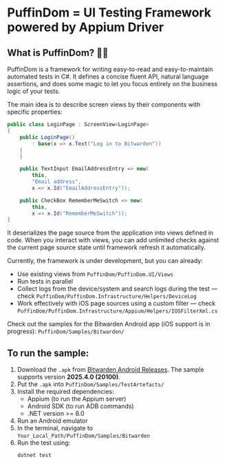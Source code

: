 # PuffinDom = UI Testing Framework powered by Appium Driver

## What is PuffinDom? 🐧✨

PuffinDom is a framework for writing easy-to-read and easy-to-maintain automated tests in C#. It defines a concise fluent API, natural language assertions, and does some magic to let you focus entirely on the business logic of your tests.

The main idea is to describe screen views by their components with specific properties:

```csharp
public class LoginPage : ScreenView<LoginPage>
{
    public LoginPage()
        : base(x => x.Text("Log in to Bitwarden"))
    {
    }

    public TextInput EmailAddressEntry => new(
        this,
        "Email address",
        x => x.Id("EmailAddressEntry"));

    public CheckBox RememberMeSwitch => new(
        this,
        x => x.Id("RememberMeSwitch"));
}
```

It deserializes the page source from the application into views defined in code. When you interact with views, you can add unlimited checks against the current page source state until framework refresh it automatically.

Currently, the framework is under development, but you can already:
- Use existing views from `PuffinDom/PuffinDom.UI/Views`
- Run tests in parallel
- Collect logs from the device/system and search logs during the test — check `PuffinDom/PuffinDom.Infrastructure/Helpers/DeviceLog`
- Work effectively with iOS page sources using a custom filter — check `PuffinDom/PuffinDom.Infrastructure/Appium/Helpers/IOSFilterXml.cs`

Check out the samples for the Bitwarden Android app (iOS support is in progress):
`PuffinDom/Samples/Bitwarden/`

## To run the sample:

1. Download the `.apk` from [Bitwarden Android Releases](https://github.com/bitwarden/android/releases). The sample supports version **2025.4.0 (20100)**.
2. Put the `.apk` into `PuffinDom/Samples/TestArtefacts/`
3. Install the required dependencies:
    - Appium (to run the Appium server)
    - Android SDK (to run ADB commands)
    - .NET version >= 8.0
4. Run an Android emulator
5. In the terminal, navigate to `Your_Local_Path/PuffinDom/Samples/Bitwarden`
6. Run the test using:
    ```bash
    dotnet test
    ```
